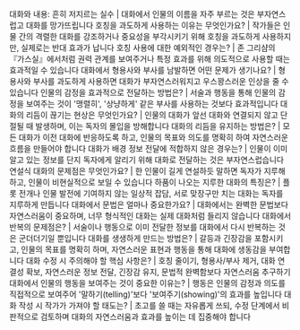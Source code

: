 대화와 내용: 흔히 저지르는 실수	| 대화에서 인물의 이름을 자주 부르는 것은 부자연스럽고 대화를 망가뜨립니다
호칭을 과도하게 사용하는 이유는 무엇인가요?	| 작가들은 인물 간의 격렬한 대화를 강조하거나 중요성을 부각시키기 위해 호칭을 과도하게 사용하지만, 실제로는 반대 효과가 납니다
호칭 사용에 대한 예외적인 경우는?	| 존 그리샴의 『가스실』에서처럼 권력 관계를 보여주거나 특정 효과를 위해 의도적으로 사용할 때는 효과적일 수 있습니다
대화에서 형용사와 부사를 남발하면 어떤 문제가 생기나요?	| 형용사와 부사를 과도하게 사용하면 대화가 부자연스러워지고 우스꽝스러운 인상을 줄 수 있습니다
인물의 감정을 효과적으로 전달하는 방법은?	| 서술과 행동을 통해 인물의 감정을 보여주는 것이 '맹렬히', '상냥하게' 같은 부사를 사용하는 것보다 효과적입니다
대화의 리듬이 끊기는 현상은 무엇인가요?	| 인물의 대화가 앞선 대화와 연결되지 않고 단절될 때 발생하며, 이는 독자의 몰입을 방해합니다
대화의 리듬을 유지하는 방법은?	| 모든 대화가 이전 대화에 반응하도록 하고, 인물의 목표와 의도를 명확히 하여 자연스러운 흐름을 만들어야 합니다
대화가 배경 정보 전달에 적합하지 않은 경우는?	| 인물이 이미 알고 있는 정보를 단지 독자에게 알리기 위해 대화로 전달하는 것은 부자연스럽습니다
연설식 대화의 문제점은 무엇인가요?	| 한 인물이 길게 연설하듯 말하면 독자가 지루해하고, 인물이 비현실적으로 보일 수 있습니다
하품이 나오는 지루한 대화의 특징은?	| 플롯 전개나 인물 발전에 기여하지 않는 일상적 잡담, 서로 맞장구만 치는 대화는 독자를 지루하게 만듭니다
대화에서 문법은 얼마나 중요한가요?	| 대화에서는 완벽한 문법보다 자연스러움이 중요하며, 너무 형식적인 대화는 실제 대화처럼 들리지 않습니다
대화에서 반복의 문제점은?	| 서술이나 행동으로 이미 전달한 정보를 대화에서 다시 반복하는 것은 군더더기일 뿐입니다
대화를 생생하게 만드는 방법은?	| 갈등과 긴장감을 포함시키고, 인물의 목표를 명확히 하며, 자연스러운 표현과 행동을 통해 대화에 생동감을 부여합니다
대화 수정 시 주의해야 할 핵심 사항은?	| 호칭 줄이기, 형용사/부사 제거, 대화 연결성 확보, 자연스러운 정보 전달, 긴장감 유지, 문법적 완벽함보다 자연스러움 추구하기
대화에서 인물의 행동을 보여주는 것이 중요한 이유는?	| 행동은 인물의 감정과 의도를 직접적으로 보여주어 '말하기(telling)'보다 '보여주기(showing)'의 효과를 높입니다
대화 작성 시 작가가 가져야 할 태도는?	| 초고를 쓸 때는 자유롭게 쓰되, 수정 단계에서 비판적으로 검토하며 대화의 자연스러움과 효과를 높이는 데 집중해야 합니다